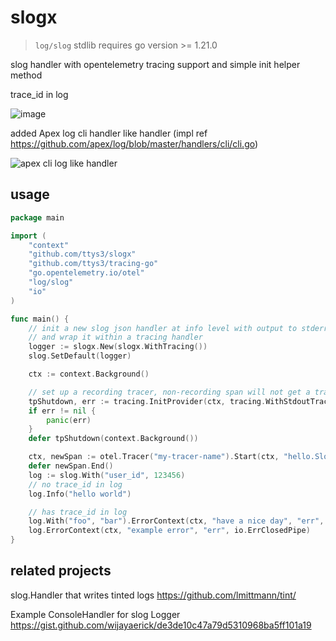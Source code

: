 # slogx

> `log/slog` stdlib requires go version >= 1.21.0

slog handler with opentelemetry tracing support and simple init helper method

trace_id in log

![image](https://github.com/ttys3/slogx/assets/41882455/281b00e7-fd7e-4e4c-b3e7-ea3f7ab27066)


added Apex log cli handler like handler (impl ref https://github.com/apex/log/blob/master/handlers/cli/cli.go)

![apex cli log like handler](https://user-images.githubusercontent.com/41882455/259750348-3f9b85ff-1403-482a-acfe-a028c7551185.png)

## usage

```go
package main

import (
    "context"
    "github.com/ttys3/slogx"
    "github.com/ttys3/tracing-go"
    "go.opentelemetry.io/otel"
    "log/slog"
    "io"
)

func main() {
	// init a new slog json handler at info level with output to stderr
	// and wrap it within a tracing handler
	logger := slogx.New(slogx.WithTracing())
	slog.SetDefault(logger)

	ctx := context.Background()

	// set up a recording tracer, non-recording span will not get a trace_id
	tpShutdown, err := tracing.InitProvider(ctx, tracing.WithStdoutTrace())
	if err != nil {
		panic(err)
	}
	defer tpShutdown(context.Background())

	ctx, newSpan := otel.Tracer("my-tracer-name").Start(ctx, "hello.Slog")
	defer newSpan.End()
	log := slog.With("user_id", 123456)
	// no trace_id in log
	log.Info("hello world")

	// has trace_id in log
	log.With("foo", "bar").ErrorContext(ctx, "have a nice day", "err", io.ErrClosedPipe)
	log.ErrorContext(ctx, "example error", "err", io.ErrClosedPipe)
}
```

## related projects

slog.Handler that writes tinted logs
https://github.com/lmittmann/tint/


Example ConsoleHandler for slog Logger
https://gist.github.com/wijayaerick/de3de10c47a79d5310968ba5ff101a19


